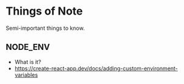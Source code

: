 # Things of Note

Semi-important things to know.

## NODE_ENV

* What is it?
* https://create-react-app.dev/docs/adding-custom-environment-variables


